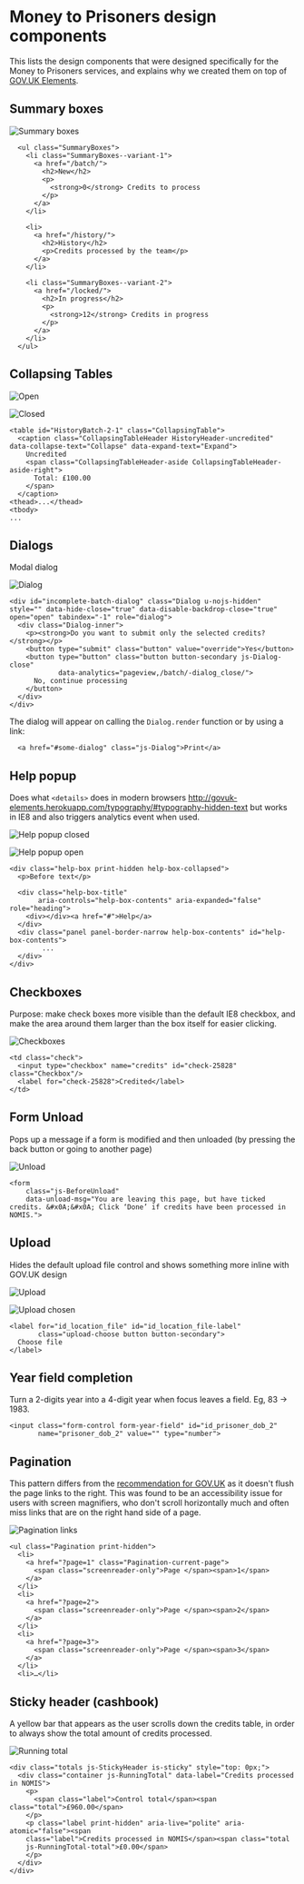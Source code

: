 # Money to Prisoners design components

This lists the design components that were designed specifically for the Money
to Prisoners services, and explains why we created them on top of
[GOV.UK Elements](http://govuk-elements.herokuapp.com/).

## Summary boxes

![Summary boxes](./summary-boxes.png)

```
  <ul class="SummaryBoxes">
    <li class="SummaryBoxes--variant-1">
      <a href="/batch/">
        <h2>New</h2>
        <p>
          <strong>0</strong> Credits to process
        </p>
      </a>
    </li>

    <li>
      <a href="/history/">
        <h2>History</h2>
        <p>Credits processed by the team</p>
      </a>
    </li>

    <li class="SummaryBoxes--variant-2">
      <a href="/locked/">
        <h2>In progress</h2>
        <p>
          <strong>12</strong> Credits in progress
        </p>
      </a>
    </li>
  </ul>

```


## Collapsing Tables

![Open](./collapsing-tables-open.png)

![Closed](./collapsing-tables-closed.png)

```
<table id="HistoryBatch-2-1" class="CollapsingTable">
  <caption class="CollapsingTableHeader HistoryHeader-uncredited" data-collapse-text="Collapse" data-expand-text="Expand">
    Uncredited
    <span class="CollapsingTableHeader-aside CollapsingTableHeader-aside-right">
      Total: £100.00
    </span>
  </caption>
<thead>...</thead>
<tbody>
...
```

## Dialogs

Modal dialog

![Dialog](dialog.png)

```
<div id="incomplete-batch-dialog" class="Dialog u-nojs-hidden" style="" data-hide-close="true" data-disable-backdrop-close="true" open="open" tabindex="-1" role="dialog">
  <div class="Dialog-inner">
    <p><strong>Do you want to submit only the selected credits?</strong></p>
    <button type="submit" class="button" value="override">Yes</button>
    <button type="button" class="button button-secondary js-Dialog-close"
            data-analytics="pageview,/batch/-dialog_close/">
      No, continue processing
    </button>
  </div>
</div>
```

The dialog will appear on calling the `Dialog.render` function or by using a
link:
```
  <a href="#some-dialog" class="js-Dialog">Print</a>
```

## Help popup

Does what `<details>` does in modern browsers http://govuk-elements.herokuapp.com/typography/#typography-hidden-text
but works in IE8 and also triggers analytics event when used.

![Help popup closed](./help-popup-closed.png)

![Help popup open](./help-popup-open.png)

```
<div class="help-box print-hidden help-box-collapsed">
  <p>Before text</p>

  <div class="help-box-title"
       aria-controls="help-box-contents" aria-expanded="false" role="heading">
    <div></div><a href="#">Help</a>
  </div>
  <div class="panel panel-border-narrow help-box-contents" id="help-box-contents">
        ...
  </div>
</div>
```

## Checkboxes

Purpose: make check boxes more visible than the default IE8 checkbox, and make
the area around them larger than the box itself for easier clicking.

![Checkboxes](./checkboxes.png)

```
<td class="check">
  <input type="checkbox" name="credits" id="check-25828" class="Checkbox"/>
  <label for="check-25828">Credited</label>
</td>
```

## Form Unload

Pops up a message if a form is modified and then unloaded (by pressing the back
button or going to another page)

![Unload](unload.png)


```
<form
    class="js-BeforeUnload"
    data-unload-msg="You are leaving this page, but have ticked credits. &#x0A;&#x0A; Click ‘Done’ if credits have been processed in NOMIS.">
```

## Upload

Hides the default upload file control and shows something more inline with
GOV.UK design

![Upload](upload.png)

![Upload chosen](upload-chosen.png)


```
<label for="id_location_file" id="id_location_file-label"
       class="upload-choose button button-secondary">
  Choose file
</label>
```


## Year field completion

Turn a 2-digits year into a 4-digit year when focus leaves a field. Eg, 83 ->
1983.

```
<input class="form-control form-year-field" id="id_prisoner_dob_2"
       name="prisoner_dob_2" value="" type="number">
```

## Pagination

This pattern differs from the [recommendation for GOV.UK](https://designpatterns.hackpad.com/Pagination-erRdhBW8sAK) as it doesn't flush
the page links to the right. This was found to be an accessibility issue for
users with screen magnifiers, who don't scroll horizontally much and often miss
links that are on the right hand side of a page.


![Pagination links](pagination.png)

```
<ul class="Pagination print-hidden">
  <li>
    <a href="?page=1" class="Pagination-current-page">
      <span class="screenreader-only">Page </span><span>1</span>
    </a>
  </li>
  <li>
    <a href="?page=2">
      <span class="screenreader-only">Page </span><span>2</span>
    </a>
  </li>
  <li>
    <a href="?page=3">
      <span class="screenreader-only">Page </span><span>3</span>
    </a>
  </li>
  <li>…</li>
```

## Sticky header (cashbook)

A yellow bar that appears as the user scrolls down the credits table, in
order to always show the total amount of credits processed.

![Running total](sticky-header.png)

```
<div class="totals js-StickyHeader is-sticky" style="top: 0px;">
  <div class="container js-RunningTotal" data-label="Credits processed in NOMIS">
    <p>
      <span class="label">Control total</span><span class="total">£960.00</span>
    </p>
    <p class="label print-hidden" aria-live="polite" aria-atomic="false"><span
    class="label">Credits processed in NOMIS</span><span class="total
    js-RunningTotal-total">£0.00</span>
    </p>
  </div>
</div>
```
